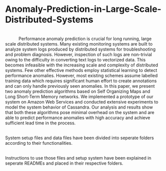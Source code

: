 # Anomaly-Prediction-in-Large-Scale-Distributed-Systems

<br />&nbsp;&nbsp;&nbsp;&nbsp;&nbsp;&nbsp;&nbsp;&nbsp;&nbsp;&nbsp;&nbsp;Performance anomaly prediction is crucial for long running, large scale distributed systems. Many existing monitoring systems are built to analyze system logs produced by distributed systems for troubleshooting and problem diagnosis. However, inspection of such logs are non-trivial owing to the difficulty in converting text logs to vectorized data. This becomes infeasible with the increasing scale and complexity of distributed systems. Few other effective methods employ statistical learning to detect performance anomalies. However, most existing schemes assume labelled training data which requires significant human effort to create annotations and can only handle previously seen anomalies. In this paper, we present two anomaly prediction algorithms based on Self Organizing Maps and Long Short-Term Memory networks. We implemented a prototype of our system on Amazon Web Services and conducted extensive experiments to model the system behavior of Cassandra. Our analysis and results show that both these algorithms pose minimal overhead on the system and are able to predict performance anomalies with high accuracy and achieve sufficient lead time in the process.

<br />System setup files and data files have been divided into seperate folders according to their functionalities. 

<br />Instructions to use those files and setup system have been explained in seperate READMEs and placed in their respective folders. 
